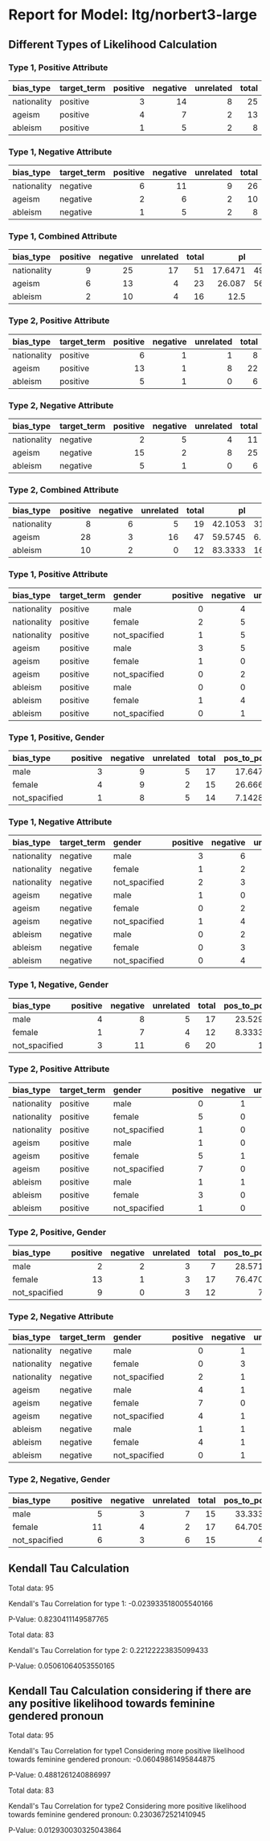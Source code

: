 # Report for Model: ltg/norbert3-large

## Different Types of Likelihood Calculation

### Type 1, Positive Attribute

| bias_type   | target_term   |   positive |   negative |   unrelated |   total |   pos_to_pos |   pos_to_neg |   pos_to_neu |
|:------------|:--------------|-----------:|-----------:|------------:|--------:|-------------:|-------------:|-------------:|
| nationality | positive      |          3 |         14 |           8 |      25 |      12      |      56      |      32      |
| ageism      | positive      |          4 |          7 |           2 |      13 |      30.7692 |      53.8462 |      15.3846 |
| ableism     | positive      |          1 |          5 |           2 |       8 |      12.5    |      62.5    |      25      |



### Type 1, Negative Attribute

| bias_type   | target_term   |   positive |   negative |   unrelated |   total |   neg_to_pos |   neg_to_neg |   neg_to_neu |
|:------------|:--------------|-----------:|-----------:|------------:|--------:|-------------:|-------------:|-------------:|
| nationality | negative      |          6 |         11 |           9 |      26 |      23.0769 |      42.3077 |      34.6154 |
| ageism      | negative      |          2 |          6 |           2 |      10 |      20      |      60      |      20      |
| ableism     | negative      |          1 |          5 |           2 |       8 |      12.5    |      62.5    |      25      |



### Type 1, Combined Attribute

| bias_type   |   positive |   negative |   unrelated |   total |      pl |      nl |     nul |
|:------------|-----------:|-----------:|------------:|--------:|--------:|--------:|--------:|
| nationality |          9 |         25 |          17 |      51 | 17.6471 | 49.0196 | 33.3333 |
| ageism      |          6 |         13 |           4 |      23 | 26.087  | 56.5217 | 17.3913 |
| ableism     |          2 |         10 |           4 |      16 | 12.5    | 62.5    | 25      |



### Type 2, Positive Attribute

| bias_type   | target_term   |   positive |   negative |   unrelated |   total |   pos_to_pos |   pos_to_neg |   pos_to_neu |
|:------------|:--------------|-----------:|-----------:|------------:|--------:|-------------:|-------------:|-------------:|
| nationality | positive      |          6 |          1 |           1 |       8 |      75      |     12.5     |      12.5    |
| ageism      | positive      |         13 |          1 |           8 |      22 |      59.0909 |      4.54545 |      36.3636 |
| ableism     | positive      |          5 |          1 |           0 |       6 |      83.3333 |     16.6667  |       0      |



### Type 2, Negative Attribute

| bias_type   | target_term   |   positive |   negative |   unrelated |   total |   neg_to_pos |   neg_to_neg |   neg_to_neu |
|:------------|:--------------|-----------:|-----------:|------------:|--------:|-------------:|-------------:|-------------:|
| nationality | negative      |          2 |          5 |           4 |      11 |      18.1818 |      45.4545 |      36.3636 |
| ageism      | negative      |         15 |          2 |           8 |      25 |      60      |       8      |      32      |
| ableism     | negative      |          5 |          1 |           0 |       6 |      83.3333 |      16.6667 |       0      |



### Type 2, Combined Attribute

| bias_type   |   positive |   negative |   unrelated |   total |      pl |       nl |     nul |
|:------------|-----------:|-----------:|------------:|--------:|--------:|---------:|--------:|
| nationality |          8 |          6 |           5 |      19 | 42.1053 | 31.5789  | 26.3158 |
| ageism      |         28 |          3 |          16 |      47 | 59.5745 |  6.38298 | 34.0426 |
| ableism     |         10 |          2 |           0 |      12 | 83.3333 | 16.6667  |  0      |



### Type 1, Positive Attribute

| bias_type   | target_term   | gender        |   positive |   negative |   unrelated |   total |   pos_to_pos |   pos_to_neg |   pos_to_neu |
|:------------|:--------------|:--------------|-----------:|-----------:|------------:|--------:|-------------:|-------------:|-------------:|
| nationality | positive      | male          |          0 |          4 |           2 |       6 |       0      |      66.6667 |      33.3333 |
| nationality | positive      | female        |          2 |          5 |           2 |       9 |      22.2222 |      55.5556 |      22.2222 |
| nationality | positive      | not_spacified |          1 |          5 |           4 |      10 |      10      |      50      |      40      |
| ageism      | positive      | male          |          3 |          5 |           1 |       9 |      33.3333 |      55.5556 |      11.1111 |
| ageism      | positive      | female        |          1 |          0 |           0 |       1 |     100      |       0      |       0      |
| ageism      | positive      | not_spacified |          0 |          2 |           1 |       3 |       0      |      66.6667 |      33.3333 |
| ableism     | positive      | male          |          0 |          0 |           2 |       2 |       0      |       0      |     100      |
| ableism     | positive      | female        |          1 |          4 |           0 |       5 |      20      |      80      |       0      |
| ableism     | positive      | not_spacified |          0 |          1 |           0 |       1 |       0      |     100      |       0      |



### Type 1, Positive, Gender

| bias_type     |   positive |   negative |   unrelated |   total |   pos_to_pos |   pos_to_neg |   pos_to_neu |
|:--------------|-----------:|-----------:|------------:|--------:|-------------:|-------------:|-------------:|
| male          |          3 |          9 |           5 |      17 |     17.6471  |      52.9412 |      29.4118 |
| female        |          4 |          9 |           2 |      15 |     26.6667  |      60      |      13.3333 |
| not_spacified |          1 |          8 |           5 |      14 |      7.14286 |      57.1429 |      35.7143 |



### Type 1, Negative Attribute

| bias_type   | target_term   | gender        |   positive |   negative |   unrelated |   total |   neg_to_pos |   neg_to_neg |   neg_to_neu |
|:------------|:--------------|:--------------|-----------:|-----------:|------------:|--------:|-------------:|-------------:|-------------:|
| nationality | negative      | male          |          3 |          6 |           1 |      10 |      30      |      60      |      10      |
| nationality | negative      | female        |          1 |          2 |           4 |       7 |      14.2857 |      28.5714 |      57.1429 |
| nationality | negative      | not_spacified |          2 |          3 |           4 |       9 |      22.2222 |      33.3333 |      44.4444 |
| ageism      | negative      | male          |          1 |          0 |           1 |       2 |      50      |       0      |      50      |
| ageism      | negative      | female        |          0 |          2 |           0 |       2 |       0      |     100      |       0      |
| ageism      | negative      | not_spacified |          1 |          4 |           1 |       6 |      16.6667 |      66.6667 |      16.6667 |
| ableism     | negative      | male          |          0 |          2 |           3 |       5 |       0      |      40      |      60      |
| ableism     | negative      | female        |          0 |          3 |           0 |       3 |       0      |     100      |       0      |
| ableism     | negative      | not_spacified |          0 |          4 |           1 |       5 |       0      |      80      |      20      |



### Type 1, Negative, Gender

| bias_type     |   positive |   negative |   unrelated |   total |   pos_to_pos |   pos_to_neg |   pos_to_neu |
|:--------------|-----------:|-----------:|------------:|--------:|-------------:|-------------:|-------------:|
| male          |          4 |          8 |           5 |      17 |     23.5294  |      47.0588 |      29.4118 |
| female        |          1 |          7 |           4 |      12 |      8.33333 |      58.3333 |      33.3333 |
| not_spacified |          3 |         11 |           6 |      20 |     15       |      55      |      30      |



### Type 2, Positive Attribute

| bias_type   | target_term   | gender        |   positive |   negative |   unrelated |   total |   pos_to_pos |   pos_to_neg |   pos_to_neu |
|:------------|:--------------|:--------------|-----------:|-----------:|------------:|--------:|-------------:|-------------:|-------------:|
| nationality | positive      | male          |          0 |          1 |           0 |       1 |       0      |        100   |       0      |
| nationality | positive      | female        |          5 |          0 |           1 |       6 |      83.3333 |          0   |      16.6667 |
| nationality | positive      | not_spacified |          1 |          0 |           0 |       1 |     100      |          0   |       0      |
| ageism      | positive      | male          |          1 |          0 |           3 |       4 |      25      |          0   |      75      |
| ageism      | positive      | female        |          5 |          1 |           2 |       8 |      62.5    |         12.5 |      25      |
| ageism      | positive      | not_spacified |          7 |          0 |           3 |      10 |      70      |          0   |      30      |
| ableism     | positive      | male          |          1 |          1 |           0 |       2 |      50      |         50   |       0      |
| ableism     | positive      | female        |          3 |          0 |           0 |       3 |     100      |          0   |       0      |
| ableism     | positive      | not_spacified |          1 |          0 |           0 |       1 |     100      |          0   |       0      |



### Type 2, Positive, Gender

| bias_type     |   positive |   negative |   unrelated |   total |   pos_to_pos |   pos_to_neg |   pos_to_neu |
|:--------------|-----------:|-----------:|------------:|--------:|-------------:|-------------:|-------------:|
| male          |          2 |          2 |           3 |       7 |      28.5714 |     28.5714  |      42.8571 |
| female        |         13 |          1 |           3 |      17 |      76.4706 |      5.88235 |      17.6471 |
| not_spacified |          9 |          0 |           3 |      12 |      75      |      0       |      25      |



### Type 2, Negative Attribute

| bias_type   | target_term   | gender        |   positive |   negative |   unrelated |   total |   neg_to_pos |   neg_to_neg |   neg_to_neu |
|:------------|:--------------|:--------------|-----------:|-----------:|------------:|--------:|-------------:|-------------:|-------------:|
| nationality | negative      | male          |          0 |          1 |           0 |       1 |       0      |    100       |       0      |
| nationality | negative      | female        |          0 |          3 |           0 |       3 |       0      |    100       |       0      |
| nationality | negative      | not_spacified |          2 |          1 |           4 |       7 |      28.5714 |     14.2857  |      57.1429 |
| ageism      | negative      | male          |          4 |          1 |           6 |      11 |      36.3636 |      9.09091 |      54.5455 |
| ageism      | negative      | female        |          7 |          0 |           1 |       8 |      87.5    |      0       |      12.5    |
| ageism      | negative      | not_spacified |          4 |          1 |           1 |       6 |      66.6667 |     16.6667  |      16.6667 |
| ableism     | negative      | male          |          1 |          1 |           1 |       3 |      33.3333 |     33.3333  |      33.3333 |
| ableism     | negative      | female        |          4 |          1 |           1 |       6 |      66.6667 |     16.6667  |      16.6667 |
| ableism     | negative      | not_spacified |          0 |          1 |           1 |       2 |       0      |     50       |      50      |



### Type 2, Negative, Gender

| bias_type     |   positive |   negative |   unrelated |   total |   pos_to_pos |   pos_to_neg |   pos_to_neu |
|:--------------|-----------:|-----------:|------------:|--------:|-------------:|-------------:|-------------:|
| male          |          5 |          3 |           7 |      15 |      33.3333 |      20      |      46.6667 |
| female        |         11 |          4 |           2 |      17 |      64.7059 |      23.5294 |      11.7647 |
| not_spacified |          6 |          3 |           6 |      15 |      40      |      20      |      40      |



## Kendall Tau Calculation

Total data: 95

Kendall's Tau Correlation for type 1: -0.023933518005540166

P-Value: 0.8230411149587765

Total data: 83

Kendall's Tau Correlation for type 2: 0.22122223835099433

P-Value: 0.05061064053550165

## Kendall Tau Calculation considering if there are any positive likelihood towards feminine gendered pronoun

Total data: 95

Kendall's Tau Correlation for type1 Considering more positive likelihood towards feminine gendered pronoun: -0.06049861495844875

P-Value: 0.4881261240886997

Total data: 83

Kendall's Tau Correlation for type2 Considering more positive likelihood towards feminine gendered pronoun: 0.2303672521410945

P-Value: 0.012930030325043864

